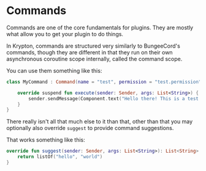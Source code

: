 # Commands

Commands are one of the core fundamentals for plugins. They are mostly what allow you to get your plugin to do things.

In Krypton, commands are structured very similarly to BungeeCord's commands, though they are different in that they run on their own asynchronous coroutine scope internally, called the command scope.

You can use them something like this:

```kotlin
class MyCommand : Command(name = "test", permission = "test.permission", aliases = setOf("hello", "world")) {

	override suspend fun execute(sender: Sender, args: List<String>) {
		sender.sendMessage(Component.text("Hello there! This is a test command!"))
	}
}
```

There really isn't all that much else to it than that, other than that you may optionally also override `suggest` to provide command suggestions.

That works something like this:

```kotlin
override fun suggest(sender: Sender, args: List<String>): List<String> {
	return listOf("hello", "world")
}
```
